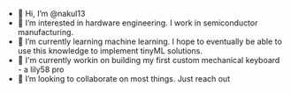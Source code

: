 - 👋 Hi, I’m @nakul13
- 👀 I’m interested in hardware engineering. I work in semiconductor manufacturing. 
- 🌱 I’m currently learning machine learning. I hope to eventually be able to use this knowledge to implement tinyML solutions.
- 🔨 I'm currently workin on building my first custom mechanical keyboard - a lily58 pro 
- 💞️ I’m looking to collaborate on most things. Just reach out 

<!---
nakul13/nakul13 is a ✨ special ✨ repository because its `README.md` (this file) appears on your GitHub profile.
You can click the Preview link to take a look at your changes.
--->

